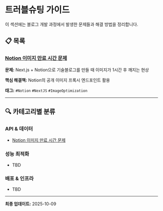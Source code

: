 # 트러블슈팅 가이드

이 섹션에는 블로그 개발 과정에서 발생한 문제들과 해결 방법을 정리합니다.

## 📋 목록

### [Notion 이미지 만료 시간 문제](./notion-image-expiration.md)

**문제:** Next.js + Notion으로 기술블로그를 만들 때 이미지가 1시간 후 깨지는 현상

**핵심 해결책:** Notion의 공개 이미지 프록시 엔드포인트 활용

**태그:** `#Notion` `#NextJS` `#ImageOptimization`

---

## 🔍 카테고리별 분류

### API & 데이터

- [Notion 이미지 만료 시간 문제](./notion-image-expiration.md)

### 성능 최적화

- TBD

### 배포 & 인프라

- TBD

---

**최종 업데이트:** 2025-10-09
